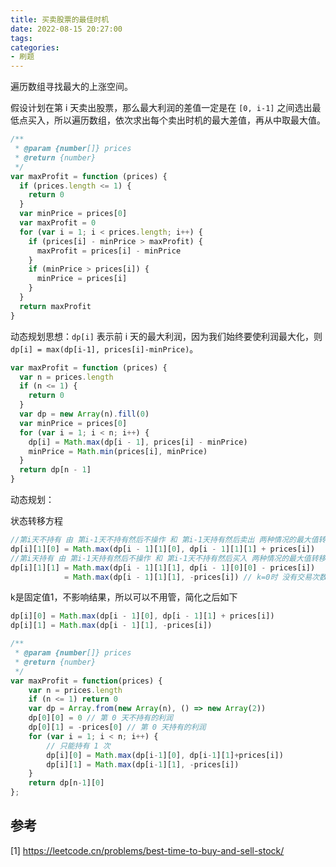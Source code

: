 ```yaml
---
title: 买卖股票的最佳时机
date: 2022-08-15 20:27:00
tags:
categories:
- 刷题
---
```


遍历数组寻找最大的上涨空间。

假设计划在第 i 天卖出股票，那么最大利润的差值一定是在 `[0, i-1]` 之间选出最低点买入，所以遍历数组，依次求出每个卖出时机的最大差值，再从中取最大值。
```javascript
/**
 * @param {number[]} prices
 * @return {number}
 */
var maxProfit = function (prices) {
  if (prices.length <= 1) {
    return 0
  }
  var minPrice = prices[0]
  var maxProfit = 0
  for (var i = 1; i < prices.length; i++) {
    if (prices[i] - minPrice > maxProfit) {
      maxProfit = prices[i] - minPrice
    }
    if (minPrice > prices[i]) {
      minPrice = prices[i]
    }
  }
  return maxProfit
}
```


动态规划思想：`dp[i]` 表示前 i 天的最大利润，因为我们始终要使利润最大化，则
`dp[i] = max(dp[i-1], prices[i]-minPrice)`。
```javascript
var maxProfit = function (prices) {
  var n = prices.length
  if (n <= 1) {
    return 0
  }
  var dp = new Array(n).fill(0)
  var minPrice = prices[0]
  for (var i = 1; i < n; i++) {
    dp[i] = Math.max(dp[i - 1], prices[i] - minPrice)
    minPrice = Math.min(prices[i], minPrice)
  }
  return dp[n - 1]
}
```

动态规划：

状态转移方程
```javascript
//第i天不持有 由 第i-1天不持有然后不操作 和 第i-1天持有然后卖出 两种情况的最大值转移过来
dp[i][1][0] = Math.max(dp[i - 1][1][0], dp[i - 1][1][1] + prices[i])
//第i天持有 由 第i-1天持有然后不操作 和 第i-1天不持有然后买入 两种情况的最大值转移过来
dp[i][1][1] = Math.max(dp[i - 1][1][1], dp[i - 1][0][0] - prices[i])
            = Math.max(dp[i - 1][1][1], -prices[i]) // k=0时 没有交易次数，dp[i - 1][0][0] = 0
```

k是固定值1，不影响结果，所以可以不用管，简化之后如下
```javascript
dp[i][0] = Math.max(dp[i - 1][0], dp[i - 1][1] + prices[i])
dp[i][1] = Math.max(dp[i - 1][1], -prices[i])
```

```javascript
/**
 * @param {number[]} prices
 * @return {number}
 */
var maxProfit = function(prices) {
    var n = prices.length
    if (n <= 1) return 0
    var dp = Array.from(new Array(n), () => new Array(2))
    dp[0][0] = 0 // 第 0 天不持有的利润
    dp[0][1] = -prices[0] // 第 0 天持有的利润
    for (var i = 1; i < n; i++) {
        // 只能持有 1 次
        dp[i][0] = Math.max(dp[i-1][0], dp[i-1][1]+prices[i])
        dp[i][1] = Math.max(dp[i-1][1], -prices[i])
    }
    return dp[n-1][0]
};
```

## 参考
[1] https://leetcode.cn/problems/best-time-to-buy-and-sell-stock/

